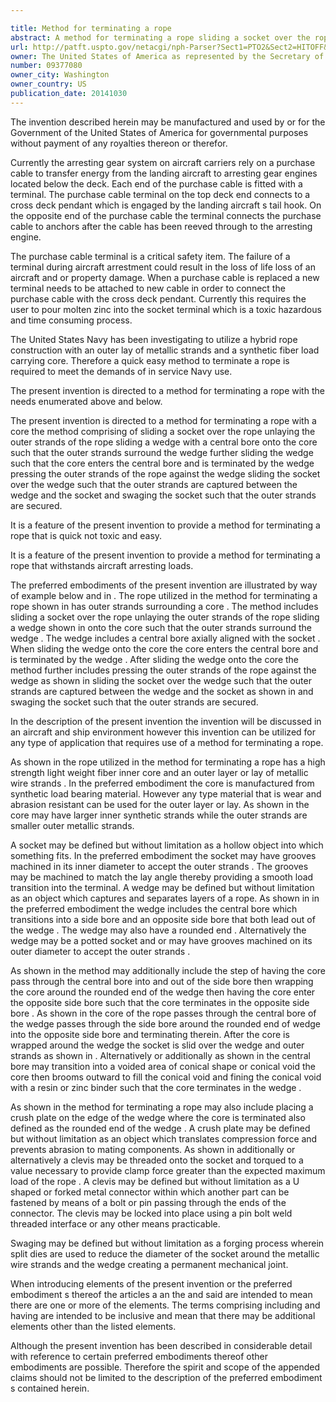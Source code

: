 ```yaml
---

title: Method for terminating a rope
abstract: A method for terminating a rope sliding a socket over the rope which includes unlaying the outer strands of the rope, sliding a wedge onto the core such that the outer strands surround the wedge, the wedge includes a central bore axially aligned with the socket, further sliding the wedge such that the core enters the central bore and is terminated by the wedge, pressing the outer strands of the rope against the wedge, sliding the socket over the wedge such that the outer strands are captured between the wedge and the socket, and swaging the socket such that the outer strands are secured.
url: http://patft.uspto.gov/netacgi/nph-Parser?Sect1=PTO2&Sect2=HITOFF&p=1&u=%2Fnetahtml%2FPTO%2Fsearch-adv.htm&r=1&f=G&l=50&d=PALL&S1=09377080&OS=09377080&RS=09377080
owner: The United States of America as represented by the Secretary of the Navy
number: 09377080
owner_city: Washington
owner_country: US
publication_date: 20141030
---
```

The invention described herein may be manufactured and used by or for the Government of the United States of America for governmental purposes without payment of any royalties thereon or therefor.

Currently the arresting gear system on aircraft carriers rely on a purchase cable to transfer energy from the landing aircraft to arresting gear engines located below the deck. Each end of the purchase cable is fitted with a terminal. The purchase cable terminal on the top deck end connects to a cross deck pendant which is engaged by the landing aircraft s tail hook. On the opposite end of the purchase cable the terminal connects the purchase cable to anchors after the cable has been reeved through to the arresting engine.

The purchase cable terminal is a critical safety item. The failure of a terminal during aircraft arrestment could result in the loss of life loss of an aircraft and or property damage. When a purchase cable is replaced a new terminal needs to be attached to new cable in order to connect the purchase cable with the cross deck pendant. Currently this requires the user to pour molten zinc into the socket terminal which is a toxic hazardous and time consuming process.

The United States Navy has been investigating to utilize a hybrid rope construction with an outer lay of metallic strands and a synthetic fiber load carrying core. Therefore a quick easy method to terminate a rope is required to meet the demands of in service Navy use.

The present invention is directed to a method for terminating a rope with the needs enumerated above and below.

The present invention is directed to a method for terminating a rope with a core the method comprising of sliding a socket over the rope unlaying the outer strands of the rope sliding a wedge with a central bore onto the core such that the outer strands surround the wedge further sliding the wedge such that the core enters the central bore and is terminated by the wedge pressing the outer strands of the rope against the wedge sliding the socket over the wedge such that the outer strands are captured between the wedge and the socket and swaging the socket such that the outer strands are secured.

It is a feature of the present invention to provide a method for terminating a rope that is quick not toxic and easy.

It is a feature of the present invention to provide a method for terminating a rope that withstands aircraft arresting loads.

The preferred embodiments of the present invention are illustrated by way of example below and in . The rope utilized in the method for terminating a rope shown in has outer strands surrounding a core . The method includes sliding a socket over the rope unlaying the outer strands of the rope sliding a wedge shown in onto the core such that the outer strands surround the wedge . The wedge includes a central bore axially aligned with the socket . When sliding the wedge onto the core the core enters the central bore and is terminated by the wedge . After sliding the wedge onto the core the method further includes pressing the outer strands of the rope against the wedge as shown in sliding the socket over the wedge such that the outer strands are captured between the wedge and the socket as shown in and swaging the socket such that the outer strands are secured.

In the description of the present invention the invention will be discussed in an aircraft and ship environment however this invention can be utilized for any type of application that requires use of a method for terminating a rope.

As shown in the rope utilized in the method for terminating a rope has a high strength light weight fiber inner core and an outer layer or lay of metallic wire strands . In the preferred embodiment the core is manufactured from synthetic load bearing material. However any type material that is wear and abrasion resistant can be used for the outer layer or lay. As shown in the core may have larger inner synthetic strands while the outer strands are smaller outer metallic strands.

A socket may be defined but without limitation as a hollow object into which something fits. In the preferred embodiment the socket may have grooves machined in its inner diameter to accept the outer strands . The grooves may be machined to match the lay angle thereby providing a smooth load transition into the terminal. A wedge may be defined but without limitation as an object which captures and separates layers of a rope. As shown in in the preferred embodiment the wedge includes the central bore which transitions into a side bore and an opposite side bore that both lead out of the wedge . The wedge may also have a rounded end . Alternatively the wedge may be a potted socket and or may have grooves machined on its outer diameter to accept the outer strands .

As shown in the method may additionally include the step of having the core pass through the central bore into and out of the side bore then wrapping the core around the rounded end of the wedge then having the core enter the opposite side bore such that the core terminates in the opposite side bore . As shown in the core of the rope passes through the central bore of the wedge passes through the side bore around the rounded end of wedge into the opposite side bore and terminating therein. After the core is wrapped around the wedge the socket is slid over the wedge and outer strands as shown in . Alternatively or additionally as shown in the central bore may transition into a voided area of conical shape or conical void the core then brooms outward to fill the conical void and fining the conical void with a resin or zinc binder such that the core terminates in the wedge .

As shown in the method for terminating a rope may also include placing a crush plate on the edge of the wedge where the core is terminated also defined as the rounded end of the wedge . A crush plate may be defined but without limitation as an object which translates compression force and prevents abrasion to mating components. As shown in additionally or alternatively a clevis may be threaded onto the socket and torqued to a value necessary to provide clamp force greater than the expected maximum load of the rope . A clevis may be defined but without limitation as a U shaped or forked metal connector within which another part can be fastened by means of a bolt or pin passing through the ends of the connector. The clevis may be locked into place using a pin bolt weld threaded interface or any other means practicable.

Swaging may be defined but without limitation as a forging process wherein split dies are used to reduce the diameter of the socket around the metallic wire strands and the wedge creating a permanent mechanical joint.

When introducing elements of the present invention or the preferred embodiment s thereof the articles a an the and said are intended to mean there are one or more of the elements. The terms comprising including and having are intended to be inclusive and mean that there may be additional elements other than the listed elements.

Although the present invention has been described in considerable detail with reference to certain preferred embodiments thereof other embodiments are possible. Therefore the spirit and scope of the appended claims should not be limited to the description of the preferred embodiment s contained herein.

